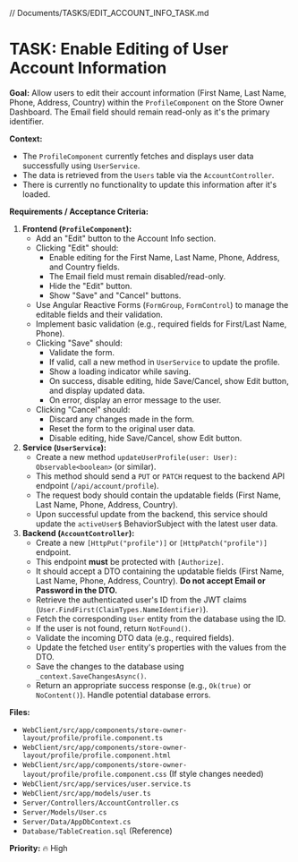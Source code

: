 // Documents/TASKS/EDIT_ACCOUNT_INFO_TASK.md
# TASK: Enable Editing of User Account Information

**Goal:** Allow users to edit their account information (First Name, Last Name, Phone, Address, Country) within the `ProfileComponent` on the Store Owner Dashboard. The Email field should remain read-only as it's the primary identifier.

**Context:**
*   The `ProfileComponent` currently fetches and displays user data successfully using `UserService`.
*   The data is retrieved from the `Users` table via the `AccountController`.
*   There is currently no functionality to update this information after it's loaded.

**Requirements / Acceptance Criteria:**

1.  **Frontend (`ProfileComponent`):**
    *   Add an "Edit" button to the Account Info section.
    *   Clicking "Edit" should:
        *   Enable editing for the First Name, Last Name, Phone, Address, and Country fields.
        *   The Email field must remain disabled/read-only.
        *   Hide the "Edit" button.
        *   Show "Save" and "Cancel" buttons.
    *   Use Angular Reactive Forms (`FormGroup`, `FormControl`) to manage the editable fields and their validation.
    *   Implement basic validation (e.g., required fields for First/Last Name, Phone).
    *   Clicking "Save" should:
        *   Validate the form.
        *   If valid, call a new method in `UserService` to update the profile.
        *   Show a loading indicator while saving.
        *   On success, disable editing, hide Save/Cancel, show Edit button, and display updated data.
        *   On error, display an error message to the user.
    *   Clicking "Cancel" should:
        *   Discard any changes made in the form.
        *   Reset the form to the original user data.
        *   Disable editing, hide Save/Cancel, show Edit button.
2.  **Service (`UserService`):**
    *   Create a new method `updateUserProfile(user: User): Observable<boolean>` (or similar).
    *   This method should send a `PUT` or `PATCH` request to the backend API endpoint (`/api/account/profile`).
    *   The request body should contain the updatable fields (First Name, Last Name, Phone, Address, Country).
    *   Upon successful update from the backend, this service should update the `activeUser$` BehaviorSubject with the latest user data.
3.  **Backend (`AccountController`):**
    *   Create a new `[HttpPut("profile")]` or `[HttpPatch("profile")]` endpoint.
    *   This endpoint **must** be protected with `[Authorize]`.
    *   It should accept a DTO containing the updatable fields (First Name, Last Name, Phone, Address, Country). **Do not accept Email or Password in the DTO.**
    *   Retrieve the authenticated user's ID from the JWT claims (`User.FindFirst(ClaimTypes.NameIdentifier)`).
    *   Fetch the corresponding `User` entity from the database using the ID.
    *   If the user is not found, return `NotFound()`.
    *   Validate the incoming DTO data (e.g., required fields).
    *   Update the fetched `User` entity's properties with the values from the DTO.
    *   Save the changes to the database using `_context.SaveChangesAsync()`.
    *   Return an appropriate success response (e.g., `Ok(true)` or `NoContent()`). Handle potential database errors.

**Files:**
*   `WebClient/src/app/components/store-owner-layout/profile/profile.component.ts`
*   `WebClient/src/app/components/store-owner-layout/profile/profile.component.html`
*   `WebClient/src/app/components/store-owner-layout/profile/profile.component.css` (If style changes needed)
*   `WebClient/src/app/services/user.service.ts`
*   `WebClient/src/app/models/user.ts`
*   `Server/Controllers/AccountController.cs`
*   `Server/Models/User.cs`
*   `Server/Data/AppDbContext.cs`
*   `Database/TableCreation.sql` (Reference)

**Priority:** 🔥 High